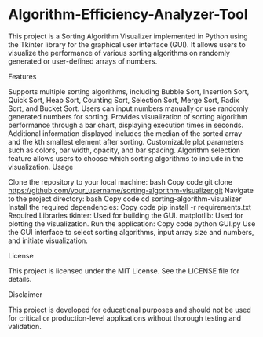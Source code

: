 
# Algorithm-Efficiency-Analyzer-Tool

This project is a Sorting Algorithm Visualizer implemented in Python using the Tkinter library for the graphical user interface (GUI). It allows users to visualize the performance of various sorting algorithms on randomly generated or user-defined arrays of numbers.

Features

Supports multiple sorting algorithms, including Bubble Sort, Insertion Sort, Quick Sort, Heap Sort, Counting Sort, Selection Sort, Merge Sort, Radix Sort, and Bucket Sort.
Users can input numbers manually or use randomly generated numbers for sorting.
Provides visualization of sorting algorithm performance through a bar chart, displaying execution times in seconds.
Additional information displayed includes the median of the sorted array and the kth smallest element after sorting.
Customizable plot parameters such as colors, bar width, opacity, and bar spacing.
Algorithm selection feature allows users to choose which sorting algorithms to include in the visualization.
Usage

Clone the repository to your local machine:
bash
Copy code
git clone https://github.com/your_username/sorting-algorithm-visualizer.git
Navigate to the project directory:
bash
Copy code
cd sorting-algorithm-visualizer
Install the required dependencies:
Copy code
pip install -r requirements.txt
Required Libraries
tkinter: Used for building the GUI.
matplotlib: Used for plotting the visualization.
Run the application:
Copy code
python GUI.py
Use the GUI interface to select sorting algorithms, input array size and numbers, and initiate visualization.

License

This project is licensed under the MIT License. See the LICENSE file for details.

Disclaimer

This project is developed for educational purposes and should not be used for critical or production-level applications without thorough testing and validation.
